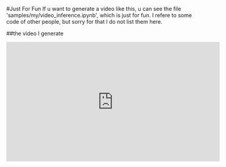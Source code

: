 #Just For Fun
If u want to generate a video like this, u can see the file 'samples/my/video_inference.ipynb', which is just for fun.
I refere to some code of other people, but sorry for that I do not list them here.

##the video I generate
<iframe width="560" height="315" src="https://www.youtube.com/embed/NQwDdHmOBPk" frameborder="0" allow="accelerometer; autoplay; encrypted-media; gyroscope; picture-in-picture" allowfullscreen></iframe>

